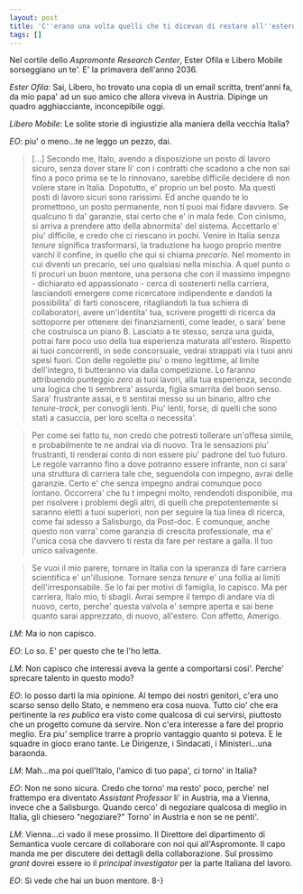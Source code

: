 ```yaml
---
layout: post
title: 'C''erano una volta quelli che ti dicevan di restare all''estero '
tags: []
---
```


Nel cortile dello *Aspromonte Research Center*, Ester Ofila e Libero Mobile sorseggiano un te'. E' la primavera dell'anno 2036.

*Ester Ofila*: Sai, Libero, ho trovato una copia di un email scritta, trent'anni fa, da mio papa' ad un suo amico che allora viveva in Austria. Dipinge un quadro agghiacciante, inconcepibile oggi.

*Libero Mobile*: Le solite storie di ingiustizie alla maniera della vecchia Italia?

*EO*: piu' o meno...te ne leggo un pezzo, dai.

> \[...\] Secondo me, Italo, avendo a disposizione un posto di lavoro sicuro, senza dover stare li' con i contratti che scadono a che non sai fino a poco prima se te lo rinnovano, sarebbe difficile decidere di non volere stare in Italia. Dopotutto, e' proprio un bel posto. Ma questi posti di lavoro sicuri sono rarissimi. Ed anche quando te lo promettono, un posto permanente, non ti puoi mai fidare davvero. Se qualcuno ti da' garanzie, stai certo che e' in mala fede. Con cinismo, si arriva a prendere atto della abnormita' del sistema. Accettarlo e' piu' difficile, e credo che ci riescano in pochi. Venire in Italia senza *tenure* significa trasformarsi, la traduzione ha luogo proprio mentre varchi il confine, in quello che qui si chiama *precario*. Nel momento in cui diventi un precario, sei uno qualsiasi nella mischia. A quel punto o ti procuri un buon mentore, una persona che con il massimo impegno - dichiarato ed appassionato - cerca di sostenerti nella carriera, lasciandoti emergere come ricercatore indipendente e dandoti la possibilita' di farti conoscere, ritagliandoti la tua schiera di collaboratori, avere un'identita' tua, scrivere progetti di ricerca da sottoporre per ottenere dei finanziamenti, come leader, o sara' bene che costruisca un piano B. Lasciato a te stesso, senza una guida, potrai fare poco uso della tua esperienza maturata all'estero. Rispetto ai tuoi concorrenti, in sede concorsuale, vedrai strappati via i tuoi anni spesi fuori. Con delle regolette piu' o meno legittime, al limite dell'integro, ti butteranno via dalla competizione. Lo faranno attribuendo punteggio *zero* ai tuoi lavori, alla tua esperienza, secondo una logica che ti sembrera' assurda, figlia smarrita del buon senso. Sara' frustrante assai, e ti sentirai messo su un binario, altro che *tenure-track*, per convogli lenti. Piu' lenti, forse, di quelli che sono stati a casuccia, per loro scelta o necessita'.

> Per come sei fatto tu, non credo che potresti tollerare un'offesa simile, e probabilmente te ne andrai via di nuovo. Tra le sensazioni piu' frustranti, ti renderai conto di non essere piu' padrone del tuo futuro. Le regole varranno fino a dove potranno essere infrante, non ci sara' una struttura di carriera tale che, seguendola con impegno, avrai delle garanzie. Certo e' che senza impegno andrai comunque poco lontano. Occorrera' che tu t impegni molto, rendendoti disponibile, ma per risolvere i problemi degli altri, di quelli che prepotentemente si saranno eletti a tuoi superiori, non per seguire la tua linea di ricerca, come fai adesso a Salisburgo, da Post-doc. E comunque, anche questo non varra' come garanzia di crescita professionale, ma e' l'unica cosa che davvero ti resta da fare per restare a galla. Il tuo unico salvagente.

> Se vuoi il mio parere, tornare in Italia con la speranza di fare carriera scientifica e' un'illusione. Tornare senza *tenure* e' una follia ai limiti dell'irresponsabile. Se lo fai per motivi di famiglia, lo capisco. Ma per carriera, Italo mio, ti sbagli. Avrai sempre il tempo di andare via di nuovo, certo, perche' questa valvola e' sempre aperta e sai bene quanto sarai apprezzato, di nuovo, all'estero. Con affetto, Amerigo.

*LM*: Ma io non capisco.

*EO*: Lo so. E' per questo che te l'ho letta.

*LM*: Non capisco che interessi aveva la gente a comportarsi cosi'. Perche' sprecare talento in questo modo?

*EO*: Io posso darti la mia opinione. Al tempo dei nostri genitori, c'era uno scarso senso dello Stato, e nemmeno era cosa nuova. Tutto cio' che era pertinente la *res publica* era visto come qualcosa di cui servirsi, piuttosto che un progetto comune da servire. Non c'era interesse a fare del proprio meglio. Era piu' semplice trarre a proprio vantaggio quanto si poteva. E le squadre in gioco erano tante. Le Dirigenze, i Sindacati, i Ministeri...una baraonda.

*LM*: Mah...ma poi quell'Italo, l'amico di tuo papa', ci torno' in Italia?

*EO*: Non ne sono sicura. Credo che torno' ma resto' poco, perche' nel frattempo era diventato *Assistant Professor* li' in Austria, ma a Vienna, invece che a Salisburgo. Quando cerco' di negoziare qualcosa di meglio in Italia, gli chiesero "negoziare?"
Torno' in Austria e non se ne penti'.

*LM*: Vienna...ci vado il mese prossimo. Il Direttore del dipartimento di Semantica vuole cercare di collaborare con noi qui all'Aspromonte. Il capo manda me per discutere dei dettagli della collaborazione. Sul prossimo *grant* dovrei essere io il *principal investigator* per la parte Italiana del lavoro.

*EO*: Si vede che hai un buon mentore. 8-}

